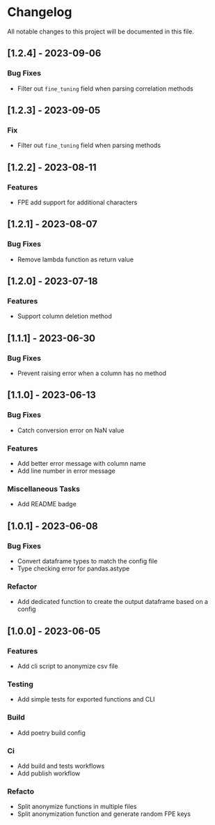 # Changelog

All notable changes to this project will be documented in this file.

## [1.2.4] - 2023-09-06

### Bug Fixes

- Filter out `fine_tuning` field when parsing correlation methods

## [1.2.3] - 2023-09-05

### Fix

- Filter out `fine_tuning` field when parsing methods

## [1.2.2] - 2023-08-11

### Features

- FPE add support for additional characters

## [1.2.1] - 2023-08-07

### Bug Fixes

- Remove lambda function as return value

## [1.2.0] - 2023-07-18

### Features

- Support column deletion method

## [1.1.1] - 2023-06-30

### Bug Fixes

- Prevent raising error when a column has no method

## [1.1.0] - 2023-06-13

### Bug Fixes

- Catch conversion error on NaN value

### Features

- Add better error message with column name
- Add line number in error message

### Miscellaneous Tasks

- Add README badge

## [1.0.1] - 2023-06-08

### Bug Fixes

- Convert dataframe types to match the config file
- Type checking error for pandas.astype

### Refactor

- Add dedicated function to create the output dataframe based on a config

## [1.0.0] - 2023-06-05

### Features

- Add cli script to anonymize csv file

### Testing

- Add simple tests for exported functions and CLI

### Build

- Add poetry build config

### Ci

- Add build and tests workflows
- Add publish workflow

### Refacto

- Split anonymize functions in multiple files
- Split anonymization function and generate random FPE keys

<!-- generated by git-cliff -->
